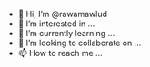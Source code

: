 - 👋 Hi, I’m @rawamawlud
- 👀 I’m interested in ...
- 🌱 I’m currently learning ...
- 💞️ I’m looking to collaborate on ...
- 📫 How to reach me ...

<!---
rawamawlud/rawamawlud is a ✨ special ✨ repository because its `README.md` (this file) appears on your GitHub profile.
You can click the Preview link to take a look at your changes.
--->
